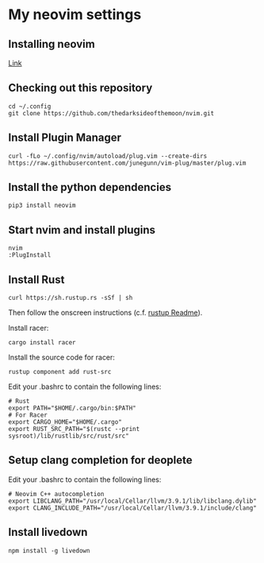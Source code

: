 # My neovim settings

## Installing neovim
[Link](https://github.com/neovim/neovim/wiki/Installing-Neovim)

## Checking out this repository

    cd ~/.config
    git clone https://github.com/thedarksideofthemoon/nvim.git

## Install Plugin Manager

    curl -fLo ~/.config/nvim/autoload/plug.vim --create-dirs https://raw.githubusercontent.com/junegunn/vim-plug/master/plug.vim

## Install the python dependencies
    pip3 install neovim

## Start nvim and install plugins

    nvim
    :PlugInstall

## Install Rust

    curl https://sh.rustup.rs -sSf | sh

Then follow the onscreen instructions (c.f. [rustup Readme](https://github.com/rust-lang-nursery/rustup.rs)).

Install racer:

    cargo install racer

Install the source code for racer:

    rustup component add rust-src

Edit your .bashrc to contain the following lines:

    # Rust
    export PATH="$HOME/.cargo/bin:$PATH"
    # For Racer
    export CARGO_HOME="$HOME/.cargo"
    export RUST_SRC_PATH="$(rustc --print sysroot)/lib/rustlib/src/rust/src"

## Setup clang completion for deoplete

Edit your .bashrc to contain the following lines:

    # Neovim C++ autocompletion
    export LIBCLANG_PATH="/usr/local/Cellar/llvm/3.9.1/lib/libclang.dylib"
    export CLANG_INCLUDE_PATH="/usr/local/Cellar/llvm/3.9.1/include/clang"

## Install livedown

    npm install -g livedown

